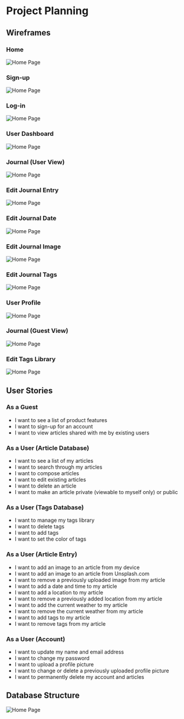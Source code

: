 # Project Planning

## Wireframes

### Home
![Home Page](https://github.com/nathanholm/bonjourno/blob/planning/images/Home.png)
### Sign-up
![Home Page](https://github.com/nathanholm/bonjourno/blob/planning/images/Sign-up.png)
### Log-in
![Home Page](https://github.com/nathanholm/bonjourno/blob/planning/images/Log-in.png)
### User Dashboard
![Home Page](https://github.com/nathanholm/bonjourno/blob/planning/images/dashboard-user.png)
### Journal (User View)
![Home Page](https://github.com/nathanholm/bonjourno/blob/planning/images/journal-view-user.png)
### Edit Journal Entry
![Home Page](https://github.com/nathanholm/bonjourno/blob/planning/images/edit-journal-entry.png)
### Edit Journal Date
![Home Page](https://github.com/nathanholm/bonjourno/blob/planning/images/edit-journal-entry-date-selector.png)
### Edit Journal Image
![Home Page](https://github.com/nathanholm/bonjourno/blob/planning/images/edit-journal-entry-image.png)
### Edit Journal Tags
![Home Page](https://github.com/nathanholm/bonjourno/blob/planning/images/edit-journal-entry-tags.png)
### User Profile
![Home Page](https://github.com/nathanholm/bonjourno/blob/planning/images/profile-changes.png)
### Journal (Guest View)
![Home Page](https://github.com/nathanholm/bonjourno/blob/planning/images/journal-view-guest.png)
### Edit Tags Library
![Home Page](https://github.com/nathanholm/bonjourno/blob/planning/images/edit-tags-library.png)

## User Stories
### As a Guest
- I want to see a list of product features
- I want to sign-up for an account
- I want to view articles shared with me by existing users

### As a User (Article Database)
- I want to see a list of my articles
- I want to search through my articles
- I want to compose articles
- I want to edit existing articles
- I want to delete an article
- I want to make an article private (viewable to myself only) or public

### As a User (Tags Database)
- I want to manage my tags library
- I want to delete tags
- I want to add tags
- I want to set the color of tags

### As a User (Article Entry)
- I want to add an image to an article from my device
- I want to add an image to an article from Unsplash.com
- I want to remove a previously uploaded image from my article
- I want to add a date and time to my article
- I want to add a location to my article
- I want to remove a previously added location from my article
- I want to add the current weather to my article
- I want to remove the current weather from my article
- I want to add tags to my article
- I want to remove tags from my article

### As a User (Account)
- I want to update my name and email address
- I want to change my password
- I want to upload a profile picture
- I want to change or delete a previously uploaded profile picture
- I want to permanently delete my account and articles

## Database Structure
![Home Page](https://github.com/nathanholm/bonjourno/blob/planning/images/database-relationships.png)